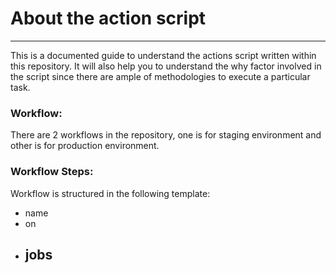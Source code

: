# About the action script
---
This is a documented guide to understand the actions script written within this repository. It will also help you to understand the why factor involved in the script since there are ample of methodologies to execute a particular task.

### Workflow:
There are 2 workflows in the repository, one is for staging environment and other is for production environment.

### Workflow Steps:

Workflow is structured in the following template:
- name
- on
- jobs
  -  
